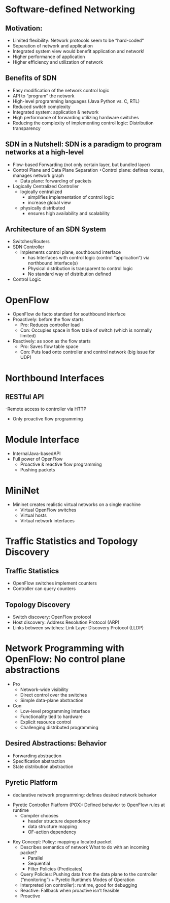 
# Software-defined Networking
## Motivation:
+ Limited flexibility: Network protocols seem to be “hard-coded“
+ Separation of network and application
+ Integrated system view would benefit application and network!
+ Higher performance of application
+ Higher efficiency and utilization of network
## Benefits of SDN
+ Easy modification of the network control logic
+ API to “program” the network
+ High-level programming languages (Java Python vs. C, RTL)
+ Reduced switch complexity
+ Integrated system: application & network
+ High performance of forwarding utilizing hardware switches
+ Reducing the complexity of implementing control logic: Distribution transparency
## SDN in a Nutshell: SDN is a paradigm to program networks at a high-level
+ Flow-based Forwarding (not only certain layer, but bundled layer)
+ Control Plane and Data Plane Separation
    +Control plane: defines routes, manages network graph
    + Data plane: forwarding of packets
+ Logically Centralized Controller
    + logically centralized
        + simplifies implementation of control logic
        + increase global view
    + physically distributed
        + ensures high availability and scalability
## Architecture of an SDN System
+ Switches/Routers
+ SDN Controller
    + Implements control plane, southbound interface
        + has Interfaces with control logic (control “application”) via northbound
              interface(s)
        + Physical distribution is transparent to control logic
        + No standard way of distribution defined
+ Control Logic

# OpenFlow
   - OpenFlow de facto standard for southbound interface
   - Proactively: before the flow starts
        + Pro: Reduces controller load
        + Con: Occupies space in flow table of switch (which is normally limited)
   - Reactively: as soon as the flow starts
        + Pro: Saves flow table space
        + Con: Puts load onto controller and control network (big issue for UDP)
# Northbound Interfaces
## RESTful API
-Remote access to controller via HTTP
- Only proactive flow programming
# Module Interface 
- InternalJava-basedAPI
- Full power of OpenFlow
    - Proactive & reactive flow programming
    - Pushing packets
# MiniNet
   - Mininet creates realistic virtual networks on a single machine
        + Virtual OpenFlow switches
        + Virtual hosts
        + Virtual network interfaces

   
# Traffic Statistics and Topology Discovery
##  Traffic Statistics
- OpenFlow switches implement counters
- Controller can query counters
## Topology Discovery
- Switch discovery:  OpenFlow protocol
- Host discovery: Address Resolution Protocol (ARP)
- Links between switches: Link Layer Discovery Protocol (LLDP)

# Network Programming with OpenFlow: No control plane abstractions
- Pro
    - Network-wide visibility
    - Direct control over the switches
    - Simple data-plane abstraction
- Con
    - Low-level programming interface
    - Functionality tied to hardware
    - Explicit resource control
    - Challenging distributed programming
    
 ## Desired Abstractions: Behavior
   - Forwarding abstraction
   - Specification abstraction
   - State distribution abstraction

 ## Pyretic Platform 
   - declarative network programming: defines desired network behavior
   + Pyretic Controller Platform (POX): Defined behavior to OpenFlow rules at runtime
       + Compiler chooses
           + header structure dependency
           + data structure mapping
           + OF-action dependency
   - Key Concept: Policy: mapping a located packet
        + Describes semantics of network What to do with an incoming packet?
            + Parallel
            + Sequential
            + Filter Policies (Predicates)
        + Query Policies: Pushing data from the data plane to the controller (“monitoring”)
    + Pyretic Runtime’s Modes of Operation
        + Interpreted (on controller): runtime, good for debugging
        + Reactive: Fallback when proactive isn’t feasible
        + Proactive
        
    
        